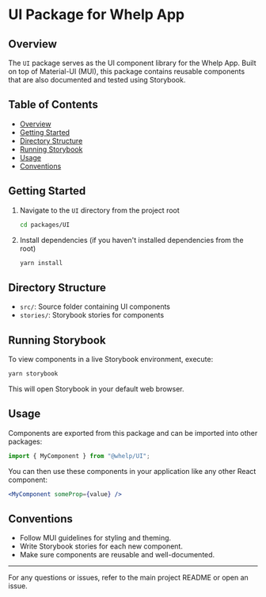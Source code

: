 # UI Package for Whelp App

## Overview

The `UI` package serves as the UI component library for the Whelp App. Built on top of Material-UI (MUI), this package contains reusable components that are also documented and tested using Storybook.

## Table of Contents

- [Overview](#overview)
- [Getting Started](#getting-started)
- [Directory Structure](#directory-structure)
- [Running Storybook](#running-storybook)
- [Usage](#usage)
- [Conventions](#conventions)

## Getting Started

1. Navigate to the `UI` directory from the project root

   ```bash
   cd packages/UI
   ```

2. Install dependencies (if you haven't installed dependencies from the root)
   ```bash
   yarn install
   ```

## Directory Structure

- `src/`: Source folder containing UI components
- `stories/`: Storybook stories for components

## Running Storybook

To view components in a live Storybook environment, execute:

```bash
yarn storybook
```

This will open Storybook in your default web browser.

## Usage

Components are exported from this package and can be imported into other packages:

```typescript
import { MyComponent } from "@whelp/UI";
```

You can then use these components in your application like any other React component:

```jsx
<MyComponent someProp={value} />
```

## Conventions

- Follow MUI guidelines for styling and theming.
- Write Storybook stories for each new component.
- Make sure components are reusable and well-documented.

---

For any questions or issues, refer to the main project README or open an issue.
